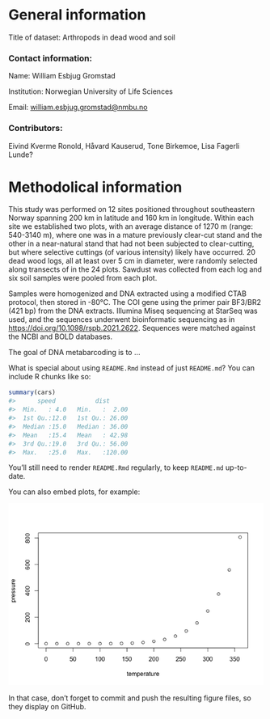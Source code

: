 
<!-- README.md is generated from README.Rmd. Please edit that file -->

# General information

Title of dataset: Arthropods in dead wood and soil

### Contact information:

Name: William Esbjug Gromstad

Institution: Norwegian University of Life Sciences

Email: <william.esbjug.gromstad@nmbu.no>

### Contributors:

Eivind Kverme Ronold, Håvard Kauserud, Tone Birkemoe, Lisa Fagerli
Lunde?

# Methodolical information

This study was performed on 12 sites positioned throughout southeastern
Norway spanning 200 km in latitude and 160 km in longitude. Within each
site we established two plots, with an average distance of 1270 m
(range: 540-3140 m), where one was in a mature previously clear-cut
stand and the other in a near-natural stand that had not been subjected
to clear-cutting, but where selective cuttings (of various intensity)
likely have occurred. 20 dead wood logs, all at least over 5 cm in
diameter, were randomly selected along transects of in the 24 plots.
Sawdust was collected from each log and six soil samples were pooled
from each plot.

Samples were homogenized and DNA extracted using a modified CTAB
protocol, then stored in -80°C. The COI gene using the primer pair
BF3/BR2 (421 bp) from the DNA extracts. Illumina Miseq sequencing at
StarSeq was used, and the sequences underwent bioinformatic sequencing
as in <https://doi.org/10.1098/rspb.2021.2622>. Sequences were matched
against the NCBI and BOLD databases.

<!-- badges: start -->
<!-- badges: end -->

The goal of DNA metabarcoding is to …

What is special about using `README.Rmd` instead of just `README.md`?
You can include R chunks like so:

``` r
summary(cars)
#>      speed           dist       
#>  Min.   : 4.0   Min.   :  2.00  
#>  1st Qu.:12.0   1st Qu.: 26.00  
#>  Median :15.0   Median : 36.00  
#>  Mean   :15.4   Mean   : 42.98  
#>  3rd Qu.:19.0   3rd Qu.: 56.00  
#>  Max.   :25.0   Max.   :120.00
```

You’ll still need to render `README.Rmd` regularly, to keep `README.md`
up-to-date.

You can also embed plots, for example:

![](README_files/figure-gfm/pressure-1.png)<!-- -->

In that case, don’t forget to commit and push the resulting figure
files, so they display on GitHub.
